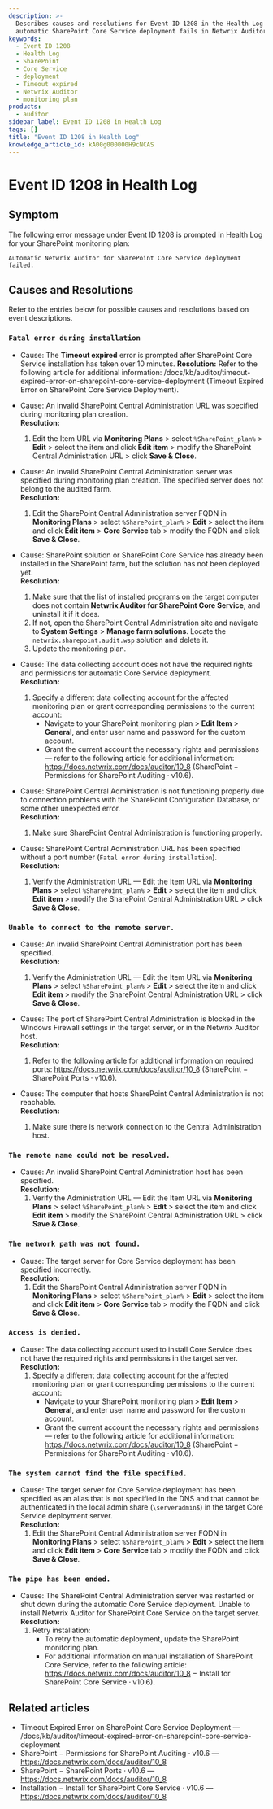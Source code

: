 ```yaml
---
description: >-
  Describes causes and resolutions for Event ID 1208 in the Health Log when
  automatic SharePoint Core Service deployment fails in Netwrix Auditor.
keywords:
  - Event ID 1208
  - Health Log
  - SharePoint
  - Core Service
  - deployment
  - Timeout expired
  - Netwrix Auditor
  - monitoring plan
products:
  - auditor
sidebar_label: Event ID 1208 in Health Log
tags: []
title: "Event ID 1208 in Health Log"
knowledge_article_id: kA00g000000H9cNCAS
---
```


# Event ID 1208 in Health Log

## Symptom

The following error message under Event ID 1208 is prompted in Health Log for your SharePoint monitoring plan:

`Automatic Netwrix Auditor for SharePoint Core Service deployment failed.`

## Causes and Resolutions

Refer to the entries below for possible causes and resolutions based on event descriptions.

### `Fatal error during installation`

- Cause: The **Timeout expired** error is prompted after SharePoint Core Service installation has taken over 10 minutes.
  **Resolution:** Refer to the following article for additional information: /docs/kb/auditor/timeout-expired-error-on-sharepoint-core-service-deployment (Timeout Expired Error on SharePoint Core Service Deployment).

- Cause: An invalid SharePoint Central Administration URL was specified during monitoring plan creation.  
  **Resolution:**
  1. Edit the Item URL via **Monitoring Plans** > select ` %SharePoint_plan% ` > **Edit** > select the item and click **Edit item** > modify the SharePoint Central Administration URL > click **Save & Close**.

- Cause: An invalid SharePoint Central Administration server was specified during monitoring plan creation. The specified server does not belong to the audited farm.  
  **Resolution:**
  1. Edit the SharePoint Central Administration server FQDN in **Monitoring Plans** > select ` %SharePoint_plan% ` > **Edit** > select the item and click **Edit item** > **Core Service** tab > modify the FQDN and click **Save & Close**.

- Cause: SharePoint solution or SharePoint Core Service has already been installed in the SharePoint farm, but the solution has not been deployed yet.  
  **Resolution:**
  1. Make sure that the list of installed programs on the target computer does not contain **Netwrix Auditor for SharePoint Core Service**, and uninstall it if it does.  
  2. If not, open the SharePoint Central Administration site and navigate to **System Settings** > **Manage farm solutions**. Locate the `netwrix.sharepoint.audit.wsp` solution and delete it.  
  3. Update the monitoring plan.

- Cause: The data collecting account does not have the required rights and permissions for automatic Core Service deployment.  
  **Resolution:**
  1. Specify a different data collecting account for the affected monitoring plan or grant corresponding permissions to the current account:
     - Navigate to your SharePoint monitoring plan > **Edit Item** > **General**, and enter user name and password for the custom account.
     - Grant the current account the necessary rights and permissions — refer to the following article for additional information: https://docs.netwrix.com/docs/auditor/10_8 (SharePoint − Permissions for SharePoint Auditing · v10.6).

- Cause: SharePoint Central Administration is not functioning properly due to connection problems with the SharePoint Configuration Database, or some other unexpected error.  
  **Resolution:**
  1. Make sure SharePoint Central Administration is functioning properly.

- Cause: SharePoint Central Administration URL has been specified without a port number (`Fatal error during installation`).  
  **Resolution:**
  1. Verify the Administration URL — Edit the Item URL via **Monitoring Plans** > select ` %SharePoint_plan% ` > **Edit** > select the item and click **Edit item** > modify the SharePoint Central Administration URL > click **Save & Close**.

### `Unable to connect to the remote server.`

- Cause: An invalid SharePoint Central Administration port has been specified.  
  **Resolution:**
  1. Verify the Administration URL — Edit the Item URL via **Monitoring Plans** > select ` %SharePoint_plan% ` > **Edit** > select the item and click **Edit item** > modify the SharePoint Central Administration URL > click **Save & Close**.

- Cause: The port of SharePoint Central Administration is blocked in the Windows Firewall settings in the target server, or in the Netwrix Auditor host.  
  **Resolution:**
  1. Refer to the following article for additional information on required ports: https://docs.netwrix.com/docs/auditor/10_8 (SharePoint − SharePoint Ports · v10.6).

- Cause: The computer that hosts SharePoint Central Administration is not reachable.  
  **Resolution:**
  1. Make sure there is network connection to the Central Administration host.

### `The remote name could not be resolved.`

- Cause: An invalid SharePoint Central Administration host has been specified.  
  **Resolution:**
  1. Verify the Administration URL — Edit the Item URL via **Monitoring Plans** > select ` %SharePoint_plan% ` > **Edit** > select the item and click **Edit item** > modify the SharePoint Central Administration URL > click **Save & Close**.

### `The network path was not found.`

- Cause: The target server for Core Service deployment has been specified incorrectly.  
  **Resolution:**
  1. Edit the SharePoint Central Administration server FQDN in **Monitoring Plans** > select ` %SharePoint_plan% ` > **Edit** > select the item and click **Edit item** > **Core Service** tab > modify the FQDN and click **Save & Close**.

### `Access is denied.`

- Cause: The data collecting account used to install Core Service does not have the required rights and permissions in the target server.  
  **Resolution:**
  1. Specify a different data collecting account for the affected monitoring plan or grant corresponding permissions to the current account:
     - Navigate to your SharePoint monitoring plan > **Edit Item** > **General**, and enter user name and password for the custom account.
     - Grant the current account the necessary rights and permissions — refer to the following article for additional information: https://docs.netwrix.com/docs/auditor/10_8 (SharePoint − Permissions for SharePoint Auditing · v10.6).

### `The system cannot find the file specified.`

- Cause: The target server for Core Service deployment has been specified as an alias that is not specified in the DNS and that cannot be authenticated in the local admin share (`\serveradmin$`) in the target Core Service deployment server.  
  **Resolution:**
  1. Edit the SharePoint Central Administration server FQDN in **Monitoring Plans** > select ` %SharePoint_plan% ` > **Edit** > select the item and click **Edit item** > **Core Service** tab > modify the FQDN and click **Save & Close**.

### `The pipe has been ended.`

- Cause: The SharePoint Central Administration server was restarted or shut down during the automatic Core Service deployment. Unable to install Netwrix Auditor for SharePoint Core Service on the target server.  
  **Resolution:**
  1. Retry installation:
     - To retry the automatic deployment, update the SharePoint monitoring plan.
     - For additional information on manual installation of SharePoint Core Service, refer to the following article: https://docs.netwrix.com/docs/auditor/10_8 − Install for SharePoint Core Service · v10.6).

## Related articles

- Timeout Expired Error on SharePoint Core Service Deployment — /docs/kb/auditor/timeout-expired-error-on-sharepoint-core-service-deployment  
- SharePoint − Permissions for SharePoint Auditing · v10.6 — https://docs.netwrix.com/docs/auditor/10_8  
- SharePoint − SharePoint Ports · v10.6 — https://docs.netwrix.com/docs/auditor/10_8  
- Installation − Install for SharePoint Core Service · v10.6 — https://docs.netwrix.com/docs/auditor/10_8
